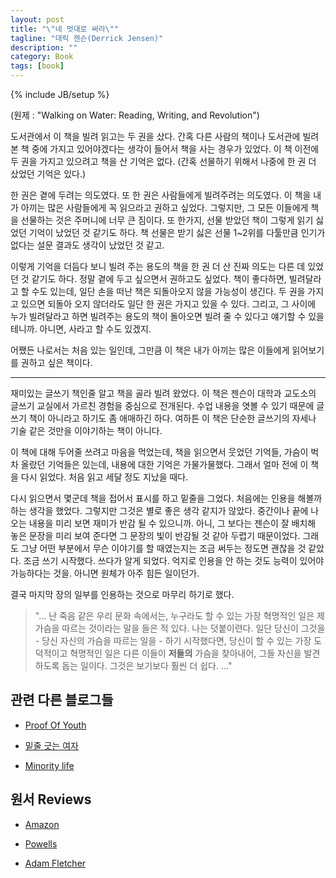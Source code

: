 ```yaml
---
layout: post
title: "\"네 멋대로 써라\""
tagline: "데릭 젠슨(Derrick Jensen)"
description: ""
category: Book
tags: [book]
---
```

{% include JB/setup %}

(원제 : "Walking on Water: Reading, Writing, and Revolution")

도서관에서 이 책을 빌려 읽고는 두 권을 샀다. 간혹 다른 사람의 책이나 도서관에 빌려 본 책 중에 가지고 있어야겠다는 생각이 들어서 책을 사는 경우가 있었다. 
이 책 이전에 두 권을 가지고 있으려고 책을 산 기억은 없다. (간혹 선물하기 위해서 나중에 한 권 더 샀었던 기억은 있다.)

한 권은 곁에 두려는 의도였다. 또 한 권은 사람들에게 빌려주려는 의도였다.
이 책을 내가 아끼는 많은 사람들에게 꼭 읽으라고 권하고 싶었다.
그렇지만, 그 모든 이들에게 책을 선물하는 것은 주머니에 너무 큰 짐이다.
또 한가지, 선물 받았던 책이 그렇게 읽기 싫었던 기억이 났었던 것 같기도 하다.
책 선물은 받기 싫은 선물 1~2위를 다툴만큼 인기가 없다는 설문 결과도 생각이 났었던 것 같고.

이렇게 기억을 더듬다 보니 빌려 주는 용도의 책을 한 권 더 산 진짜 의도는 다른 데 있었던 것 같기도 하다.
정말 곁에 두고 싶으면서 권하고도 싶었다.
책이 좋다하면, 빌려달라고 할 수도 있는데, 일단 손을 떠난 책은 되돌아오지 않을 가능성이 생긴다.
두 권을 가지고 있으면 되돌아 오지 않더라도 일단 한 권은 가지고 있을 수 있다.
그리고, 그 사이에 누가 빌려달라고 하면 빌려주는 용도의 책이 돌아오면 빌려 줄 수 있다고 얘기할 수 있을테니까.
아니면, 사라고 할 수도 있겠지.

어쨌든 나로서는 처음 있는 일인데, 그만큼 이 책은 내가 아끼는 많은 이들에게 읽어보기를 권하고 싶은 책이다.

* * * * *

재미있는 글쓰기 책인줄 알고 책을 골라 빌려 왔었다.
이 책은 젠슨이 대학과 교도소의 글쓰기 교실에서 가르친 경험을 중심으로 전개된다. 수업 내용을 엿볼 수 있기 때문에 글쓰기 책이 아니라고 하기도 좀 애매하긴 하다.
여하튼 이 책은 단순한 글쓰기의 자세나 기술 같은 것만을 이야기하는 책이 아니다.

이 책에 대해 두어줄 쓰려고 마음을 먹었는데, 책을 읽으면서 웃었던 기억들, 가슴이 벅차 올랐던 기억들은 있는데, 내용에 대한 기억은 가물가물했다.
그래서 얼마 전에 이 책을 다시 읽었다. 처음 읽고 세달 정도 지났을 때다.

다시 읽으면서 몇군데 책을 접어서 표시를 하고 밑줄을 그었다.
처음에는 인용을 해볼까 하는 생각을 했었다.
그렇지만 그것은 별로 좋은 생각 같지가 않았다.
중간이나 끝에 나오는 내용을 미리 보면 재미가 반감 될 수 있으니까.
아니, 그 보다는 젠슨이 잘 배치해 놓은 문장을 미리 보여 준다면 그 문장의 빛이 반감될 것 같아 두렵기 때문이었다.
그래도 그냥 어떤 부분에서 무슨 이야기를 할 때였는지는 조금 써두는 정도면 괜찮을 것 같았다. 조금 쓰기 시작했다. 쓰다가 알게 되었다. 억지로 인용을 안 하는 것도 능력이 있어야 가능하다는 것을. 아니면 원체가 아주 힘든 일이던가.

결국 마지막 장의 일부를 인용하는 것으로 마무리 하기로 했다.

> "... 난 죽음 같은 우리 문화 속에서는, 누구라도 할 수 있는 가장 혁명적인 일은 제 가슴을 따르는 것이라는 말을 들은 적 있다. 나는 덧붙이련다. 일단 당신이 그것을 - 당신 자신의 가슴을 따르는 일을 - 하기 시작했다면, 당신이 할 수 있는 가장 도덕적이고 혁명적인 일은 다른 이들이 **저들의** 가슴을 찾아내어, 그들 자신을 발견하도록 돕는 일이다. 그것은 보기보다 훨씬 더 쉽다. ..."

## 관련 다른 블로그들

* [Proof Of Youth](http://trueandmonster.tistory.com/602)

* [밑줄 긋는 여자](http://halcyon2007.tistory.com/entry/%EB%84%A4-%EB%A9%8B%EB%8C%80%EB%A1%9C-%EC%8D%A8%EB%9D%BC-%EB%8D%B0%EB%A6%AD-%EC%A0%A0%EC%8A%A8)

* [Minority life](http://vitaminl.net/562)

## 원서 Reviews

* [Amazon](http://www.amazon.com/Walking-Water-Reading-Writing-Revolution/dp/1931498482)

* [Powells](http://www.powells.com/biblio/9781931498784?&PID=32318)

* [Adam Fletcher](http://www.freechild.org/ReadingList/reviews/walking.htm)
